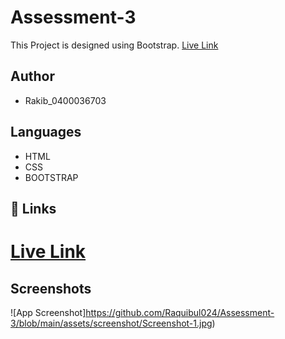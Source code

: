 # Assessment-3

This Project is designed using Bootstrap. [Live Link](https://joygoswami.github.io/third-assessment/)

## Author

- Rakib_0400036703

## Languages

- HTML
- CSS
- BOOTSTRAP

## 🔗 Links

# [Live Link](https://raquibul024.github.io/Assessment-3/)

## Screenshots

![App Screenshot]https://github.com/Raquibul024/Assessment-3/blob/main/assets/screenshot/Screenshot-1.jpg)
